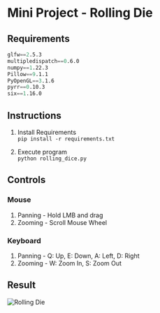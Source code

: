 # Mini Project - Rolling Die

## Requirements

```s
glfw==2.5.3
multipledispatch==0.6.0
numpy==1.22.3
Pillow==9.1.1
PyOpenGL==3.1.6
pyrr==0.10.3
six==1.16.0
```

## Instructions

1. Install Requirements  
 `pip install -r requirements.txt`

2. Execute program  
 `python rolling_dice.py`

## Controls

### Mouse

1. Panning - Hold LMB and drag
2. Zooming - Scroll Mouse Wheel

### Keyboard

1. Panning - Q: Up, E: Down, A: Left, D: Right
2. Zooming - W: Zoom In, S: Zoom Out

## Result

![Rolling Die](resources/dice480.gif)
